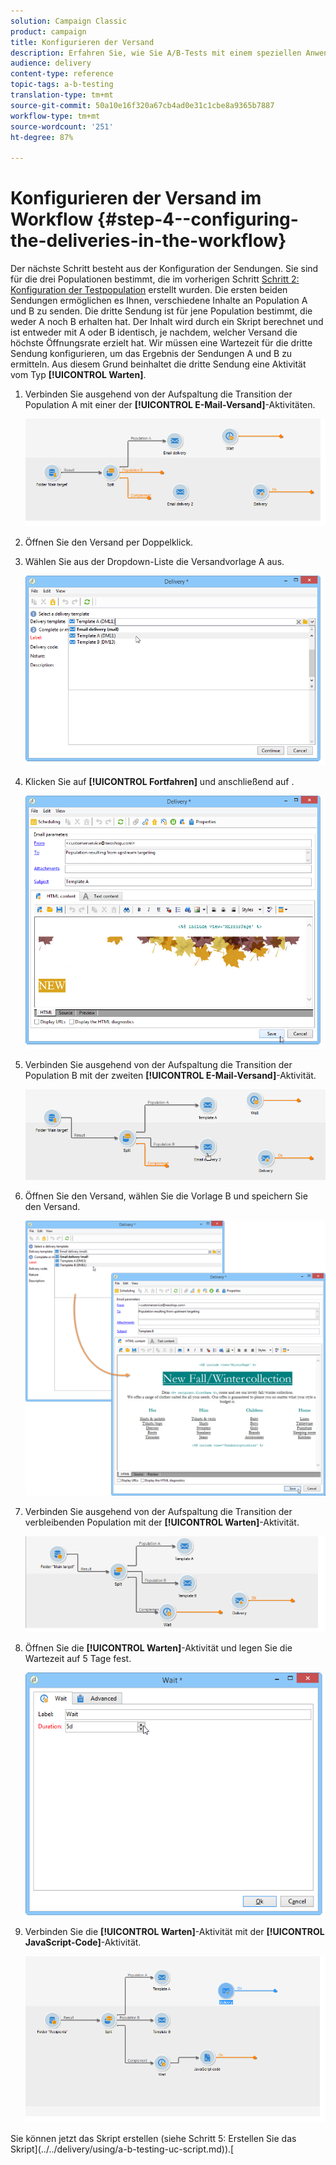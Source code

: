 ```yaml
---
solution: Campaign Classic
product: campaign
title: Konfigurieren der Versand
description: Erfahren Sie, wie Sie A/B-Tests mit einem speziellen Anwendungsfall durchführen.
audience: delivery
content-type: reference
topic-tags: a-b-testing
translation-type: tm+mt
source-git-commit: 50a10e16f320a67cb4ad0e31c1cbe8a9365b7887
workflow-type: tm+mt
source-wordcount: '251'
ht-degree: 87%

---
```



# Konfigurieren der Versand im Workflow {#step-4--configuring-the-deliveries-in-the-workflow}

Der nächste Schritt besteht aus der Konfiguration der Sendungen. Sie sind für die drei Populationen bestimmt, die im vorherigen Schritt [Schritt 2: Konfiguration der Testpopulation](#step-2--configuring-population-samples) erstellt wurden. Die ersten beiden Sendungen ermöglichen es Ihnen, verschiedene Inhalte an Population A und B zu senden. Die dritte Sendung ist für jene Population bestimmt, die weder A noch B erhalten hat. Der Inhalt wird durch ein Skript berechnet und ist entweder mit A oder B identisch, je nachdem, welcher Versand die höchste Öffnungsrate erzielt hat. Wir müssen eine Wartezeit für die dritte Sendung konfigurieren, um das Ergebnis der Sendungen A und B zu ermitteln. Aus diesem Grund beinhaltet die dritte Sendung eine Aktivität vom Typ **[!UICONTROL Warten]**.

1. Verbinden Sie ausgehend von der Aufspaltung die Transition der Population A mit einer der **[!UICONTROL E-Mail-Versand]**-Aktivitäten.

   ![](assets/use_case_abtesting_createdeliveries_001.png)

1. Öffnen Sie den Versand per Doppelklick.
1. Wählen Sie aus der Dropdown-Liste die Versandvorlage A aus.

   ![](assets/use_case_abtesting_createdeliveries_003.png)

1. Klicken Sie auf **[!UICONTROL Fortfahren]** und anschließend auf .

   ![](assets/use_case_abtesting_createdeliveries_002.png)

1. Verbinden Sie ausgehend von der Aufspaltung die Transition der Population B mit der zweiten **[!UICONTROL E-Mail-Versand]**-Aktivität.

   ![](assets/use_case_abtesting_createdeliveries_004.png)

1. Öffnen Sie den Versand, wählen Sie die Vorlage B und speichern Sie den Versand.

   ![](assets/use_case_abtesting_createdeliveries_005.png)

1. Verbinden Sie ausgehend von der Aufspaltung die Transition der verbleibenden Population mit der **[!UICONTROL Warten]**-Aktivität.

   ![](assets/use_case_abtesting_createdeliveries_006.png)

1. Öffnen Sie die **[!UICONTROL Warten]**-Aktivität und legen Sie die Wartezeit auf 5 Tage fest.

   ![](assets/use_case_abtesting_createdeliveries_007.png)

1. Verbinden Sie die **[!UICONTROL Warten]**-Aktivität mit der **[!UICONTROL JavaScript-Code]**-Aktivität.

   ![](assets/use_case_abtesting_createdeliveries_008.png)

Sie können jetzt das Skript erstellen (siehe Schritt 5: Erstellen Sie das Skript](../../delivery/using/a-b-testing-uc-script.md)).[
